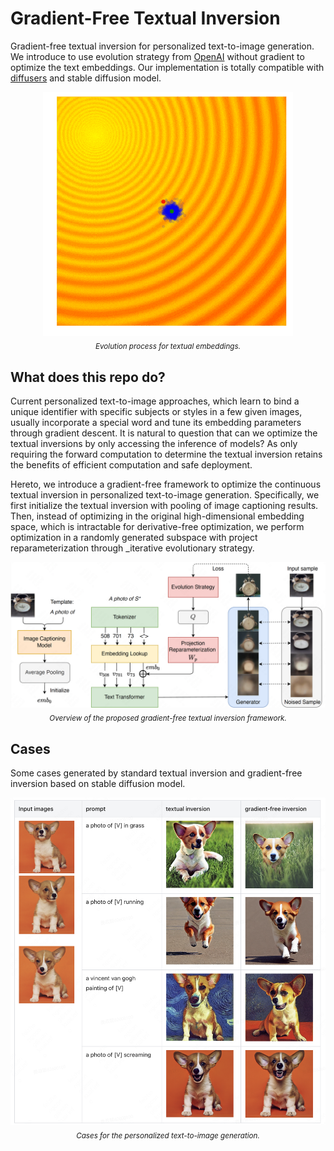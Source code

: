 # Gradient-Free Textual Inversion 

Gradient-free textual inversion for personalized text-to-image generation. 
We introduce to use evolution strategy from [OpenAI](https://openai.com/blog/evolution-strategies/) without gradient to optimize the text embeddings. 
Our implementation is totally compatible with [diffusers](https://github.com/huggingface/diffusers) and stable diffusion model.

<p align="center">
     <img src="figures/cma.gif" alt="cma process" width = "400">
     <br/>
     <sub><em>
     Evolution process for textual embeddings.
    </em></sub>
</p>


## What does this repo do? 

Current personalized text-to-image approaches, which learn to bind a unique identifier with specific subjects or styles in a few given images, usually incorporate a special word and tune its embedding parameters through gradient descent. 
It is natural to question that can we optimize the textual inversions by only accessing the inference of models?  As only requiring the forward computation to determine the textual inversion retains the benefits of efficient computation and safe deployment. 

Hereto, we introduce a gradient-free framework to optimize the continuous textual inversion in personalized text-to-image generation. 
Specifically, we first initialize the textual inversion with pooling of image captioning results.  
Then, instead of optimizing in the original high-dimensional embedding space, which is intractable for derivative-free optimization, we perform optimization in a randomly generated subspace with project reparameterization through _iterative evolutionary strategy. 

<p align="center">
     <img src="figures/framework.png" alt="gradient-free textual inversion framework" width = "800">
     <br/>
     <sub><em>
     Overview of the proposed gradient-free textual inversion framework.
    </em></sub>
</p>



## Cases

Some cases generated by standard textual inversion and gradient-free inversion based on stable diffusion model. 


<p align="center">
     <img src="figures/case.png" alt="figures/cases" width = "800">
     <br/>
     <sub><em>
     Cases for the personalized text-to-image generation.
    </em></sub>
</p>

